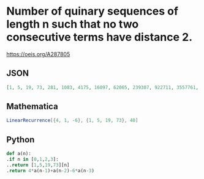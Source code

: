 # Number of quinary sequences of length n such that no two consecutive terms have distance 2\.
https://oeis.org/A287805
## JSON
```JSON
[1, 5, 19, 73, 281, 1083, 4175, 16097, 62065, 239307, 922711, 3557761, 13717913, 52893147, 203943935, 786361409, 3032030689, 11690820555, 45077144455, 173807214241, 670161078089, 2583988659867, 9963272432111, 38416111919777, 148123788152017, 571131629935179]
```
## Mathematica
```Mathematica
LinearRecurrence[{4, 1, -6}, {1, 5, 19, 73}, 40]
```
## Python
```Python
def a(n):
.if n in [0,1,2,3]:
..return [1,5,19,73][n]
.return 4*a(n-1)+a(n-2)-6*a(n-3)
```
